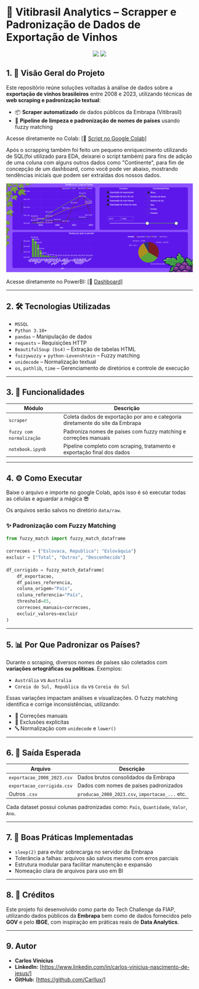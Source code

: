 # 🍇 Vitibrasil Analytics – Scrapper e Padronização de Dados de Exportação de Vinhos

<p align="center">
  <img src="https://img.shields.io/badge/Python-3.10%2B-blue?style=for-the-badge&logo=python">
  <img src="https://img.shields.io/badge/Status-Concluído-green?style=for-the-badge">
</p>

## 1. 🎯 Visão Geral do Projeto

Este repositório reúne soluções voltadas à análise de dados sobre a **exportação de vinhos brasileiros** entre 2008 e 2023, utilizando técnicas de **web scraping e padronização textual**:

- 📦 **Scraper automatizado** de dados públicos da Embrapa (Vitibrasil)
- 🧽 **Pipeline de limpeza e padronização de nomes de países** usando fuzzy matching

Acesse diretamente no Colab: [🔗 <a href='https://colab.research.google.com/drive/1PKCWksufdFb1y_1ytx8VvKY_l46kS-71?usp=sharing'> Script no Google Colab</a>]

Após o scrapping também foi feito um pequeno enriquecimento utilizando de SQL(foi utilizado para EDA, deixarei o script também) 
para fins de adição de uma coluna com alguns outros dados como "Continente", para fim de concepção de um dashboard,
como você pode ver abaixo, mostrando tendências iniciais que podem ser extraídas dos nossos dados.

![Dashboard](assets/dashboard.png)

Acesse diretamente no PowerBI: [🔗 <a href='https://app.powerbi.com/view?r=eyJrIjoiNTM1NGUyNTYtYThjZS00NjcwLTgzZTEtZGQ0M2VjMTU5NGRiIiwidCI6IjMyNDFkMzllLTdiZDEtNDQ2My05ZGFmLWU2M2M2MWZjOWRkYyJ9'> Dashboard</a>]

---

## 2. 🛠️ Tecnologias Utilizadas

- `MSSQL`
- `Python 3.10+`
- `pandas` – Manipulação de dados
- `requests` – Requisições HTTP
- `BeautifulSoup (bs4)` – Extração de tabelas HTML
- `fuzzywuzzy` + `python-Levenshtein` – Fuzzy matching
- `unidecode` – Normalização textual
- `os`, `pathlib`, `time` – Gerenciamento de diretórios e controle de execução

---

## 3. 📌 Funcionalidades

| Módulo                      | Descrição                                                                 |
|----------------------------|---------------------------------------------------------------------------|
| `scraper`    | Coleta dados de exportação por ano e categoria diretamente do site da Embrapa |
| `fuzzy com normalização`           | Padroniza nomes de países com fuzzy matching e correções manuais |
| `notebook.ipynb`           | Pipeline completo com scraping, tratamento e exportação final dos dados |

---

## 4. ⚙️ Como Executar

Baixe o arquivo e importe no google Colab, após isso é só executar todas as células e aguardar a mágica 😎

Os arquivos serão salvos no diretório `data/raw`.

### ✨ Padronização com Fuzzy Matching

```python
from fuzzy_match import fuzzy_match_dataframe

correcoes = {"Eslovaca, Republica": "Eslováquia"}
excluir = ["Total", "Outros", "Desconhecido"]

df_corrigido = fuzzy_match_dataframe(
    df_exportacao,
    df_paises_referencia,
    coluna_origem="País",
    coluna_referencia="País",
    threshold=85,
    correcoes_manuais=correcoes,
    excluir_valores=excluir
)
```

---

## 5. 📊 Por Que Padronizar os Países?

Durante o scraping, diversos nomes de países são coletados com **variações ortográficas ou políticas**. Exemplos:

- `Austrália` vs `Australia`
- `Coreia do Sul, Republica da` vs `Coreia do Sul`

Essas variações impactam análises e visualizações. O fuzzy matching identifica e corrige inconsistências, utilizando:

- 🧠 Correções manuais
- 🚫 Exclusões explícitas
- 🔤 Normalização com `unidecode` e `lower()`

---

## 6. 💾 Saída Esperada

| Arquivo                        | Descrição                                     |
|-------------------------------|-----------------------------------------------|
| `exportacao_2008_2023.csv`    | Dados brutos consolidados da Embrapa          |
| `exportacao_corrigida.csv`    | Dados com nomes de países padronizados        |
| Outros `.csv`                 | `producao_2008_2023.csv`, `importacao_...` etc.|

Cada dataset possui colunas padronizadas como: `País`, `Quantidade`, `Valor`, `Ano`.

---

## 7. 📎 Boas Práticas Implementadas

- `sleep(2)` para evitar sobrecarga no servidor da Embrapa
- Tolerância a falhas: arquivos são salvos mesmo com erros parciais
- Estrutura modular para facilitar manutenção e expansão
- Nomeação clara de arquivos para uso em BI

---

## 8. 📢 Créditos

Este projeto foi desenvolvido como parte do Tech Challenge da FIAP, utilizando dados públicos da **Embrapa** bem como de dados fornecidos pelo **GOV** e pelo **IBGE**, com inspiração em práticas reais de **Data Analytics**.

---

## 9. Autor
* **Carlos Vinícius**
* **LinkedIn:** [https://www.linkedin.com/in/carlos-vinicius-nascimento-de-jesus/]
* **GitHub:** [https://github.com/Carllux/] 
